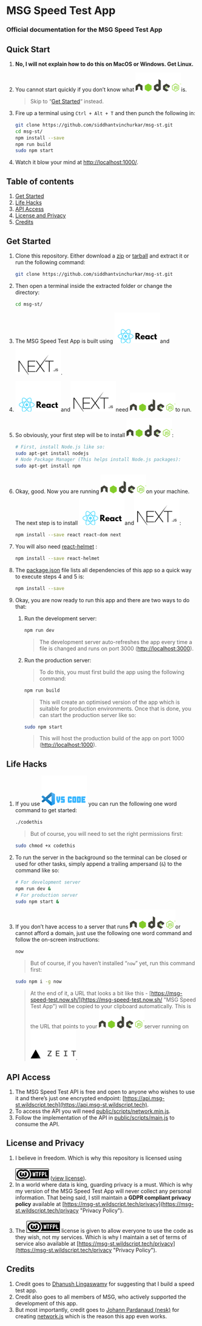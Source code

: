 # MSG Speed Test App
### Official documentation for the MSG Speed Test App



## Quick Start

1. __No, I will not explain how to do this on MacOS or Windows. Get Linux.__

2. You cannot start quickly if you don’t know what [![Some things in life are worth waiting for…](node_js_logo.png "Node.js")](https://nodejs.org/en/ "Node.js")is.

   > Skip to “[Get Started](#get-started "Get Started")“ instead.

3. Fire up a terminal using ```Ctrl + Alt + T``` and then punch the following in:

   ```bash
   git clone https://github.com/siddhantvinchurkar/msg-st.git
   cd msg-st/
   npm install --save
   npm run build
   sudo npm start
   ```

4. Watch it blow your mind at [http://localhost:1000/](http://localhost:1000/ "localhost on port 1000").

   

## Table of contents

1. [Get Started](#get-started "Get Started")
2. [Life Hacks](#life-hacks "Life Hacks")
3. [API Access](#api-access "API Access")
4. [License and Privacy](#license-and-privacy "License and Privacy")
5. [Credits](#credits "Credits")



## Get Started

1. Clone this repository. Either download a [zip](https://github.com/siddhantvinchurkar/msg-st/zipball/master "Download .zip") or [tarball](https://github.com/siddhantvinchurkar/msg-st/tarball/master "Download .tar.gz") and extract it or run the following command:

   ```bash
   git clone https://github.com/siddhantvinchurkar/msg-st.git
   ```

2. Then open a terminal inside the extracted folder or change the directory:

   ```bash
   cd msg-st/
   ```

   

3. The MSG Speed Test App is built using [![Some things in life are worth waiting for…](react_js_logo.png "React.js")](https://reactjs.org/ "React.js")and[![Some things in life are worth waiting for…](next_js_logo.png "Next.js")](https://nextjs.org/ "Next.js").

4. [![Some things in life are worth waiting for…](react_js_logo.png "React.js")](https://reactjs.org/ "React.js")and[![Some things in life are worth waiting for…](next_js_logo.png "Next.js")](https://nextjs.org/ "Next.js")need [![Some things in life are worth waiting for…](node_js_logo.png "Node.js")](https://nodejs.org/en/ "Node.js")to run.

5. So obviously, your first step will be to install [![Some things in life are worth waiting for…](node_js_logo.png "Node.js")](https://nodejs.org/en/ "Node.js"):

   ```bash
   # First, install Node.js like so:
   sudo apt-get install nodejs
   # Node Package Manager (This helps install Node.js packages):
   sudo apt-get install npm
   ```

6. Okay, good. Now you are running [![Some things in life are worth waiting for…](node_js_logo.png "Node.js")](https://nodejs.org/en/ "Node.js")on your machine. The next step is to install [![Some things in life are worth waiting for…](react_js_logo.png "React.js")](https://reactjs.org/ "React.js")and[![Some things in life are worth waiting for…](next_js_logo.png "Next.js")](https://nextjs.org/ "Next.js"):

   ```bash
   npm install --save react react-dom next
   ```

7. You will also need [react-helmet](https://www.npmjs.com/package/react-helmet "React Helmet") :

   ```bash
   npm install --save react-helmet
   ```

8. The [package.json](https://github.com/siddhantvinchurkar/msg-st/blob/master/package.json "package.json") file lists all dependencies of this app so a quick way to execute steps 4 and 5 is:

   ```bash
   npm install --save
   ```

9. Okay, you are now ready to run this app and there are two ways to do that:

   1. Run the development server:

      ```bash
      npm run dev
      ```

      > The development server auto-refreshes the app every time a file is changed and runs on port 3000 ([http://localhost:3000](http://localhost:3000 "localhost on port 3000")).

   2. Run the production server:

      > To do this, you must first build the app using the following command:

      ```bash
      npm run build
      ```

      > This will create an optimised version of the app which is suitable for production environments. Once that is done, you can start the production server like so:

      ```bash
      sudo npm start
      ```

      > This will host the production build of the app on port 1000 ([http://localhost:1000](http://localhost:1000 "localhost on port 1000")).



## Life Hacks

1. If you use [![Some things in life are worth waiting for…](vs_code_logo.png "Visual Studio Code")](https://code.visualstudio.com/ "Visual Studio Code") you can run the following one word command to get started:

   ```bash
   ./codethis
   ```

   > But of course, you will need to set the right permissions first:

   ```bash
   sudo chmod +x codethis
   ```

2. To run the server in the background so the terminal can be closed or used for other tasks, simply append a trailing ampersand (```&```) to the command like so:

   ```bash
   # For development server
   npm run dev &
   # For production server
   sudo npm start &
   ```

3. If you don’t have access to a server that runs [![Some things in life are worth waiting for…](node_js_logo.png "Node.js")](https://nodejs.org/en/ "Node.js")or cannot afford a domain, just use the following one word command and follow the on-screen instructions:

   ```bash
   now
   ```

   > But of course, if you haven’t installed “```now```” yet, run this command first:

   ```bash
   sudo npm i -g now
   ```

   > At the end of it, a URL that looks a bit like this - [https://msg-speed-test.now.sh/](https://msg-speed-test.now.sh/ "MSG Speed Test App") will be copied to your clipboard automatically. This is the URL that points to your [![Some things in life are worth waiting for…](node_js_logo.png "Node.js")](https://nodejs.org/en/ "Node.js")server running on [![Some things in life are worth waiting for…](zeit_logo.png "Zeit")](https://zeit.co/ "Zeit").



## API Access

1. The MSG Speed Test API is free and open to anyone who wishes to use it and there’s just one encrypted endpoint: [https://api.msg-st.wildscript.tech](https://api.msg-st.wildscript.tech).
2. To access the API you will need [public/scripts/network.min.js](https://github.com/siddhantvinchurkar/msg-st/blob/master/public/scripts/network.min.js "network.min.js").
3. Follow the implementation of the API in [public/scripts/main.js](https://github.com/siddhantvinchurkar/msg-st/blob/master/public/scripts/main.js "main.js") to consume the API.



## License and Privacy

1. I believe in freedom. Which is why this repository is licensed using [![Some things in life are worth waiting for…](wtfpl-badge.png "WTFPL")](http://www.wtfpl.net/ "WTFPL") ([view license](https://github.com/siddhantvinchurkar/msg-st/blob/master/LICENSE.md "License - WTFPL")).
2. In a world where data is king, guarding privacy is a must. Which is why my version of the MSG Speed Test App will never collect any personal information. That being said, I still maintain a __GDPR compliant privacy policy__ available at [https://msg-st.wildscript.tech/privacy](https://msg-st.wildscript.tech/privacy "Privacy Policy").
3. The [![Some things in life are worth waiting for…](wtfpl-badge.png "WTFPL")](http://www.wtfpl.net/ "WTFPL") license is given to allow everyone to use the code as they wish, not my services. Which is why I maintain a set of terms of service also available at [https://msg-st.wildscript.tech/privacy](https://msg-st.wildscript.tech/privacy "Privacy Policy").



## Credits

1. Credit goes to [Dhanush Lingaswamy](https://github.com/dhanushkuchki "Dhanush Lingaswamy") for suggesting that I build a speed test app.
2. Credit also goes to all members of MSG, who actively supported the development of this app.
3. But most importantly, credit goes to [Johann Pardanaud (nesk)](https://github.com/nesk "Johann Pardanaud (nesk)") for creating [network.js](https://github.com/nesk/network.js "network.js") which is the reason this app even works.